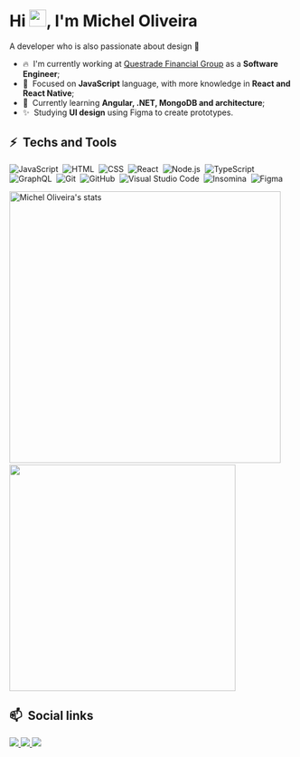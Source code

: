 <h1 align="left">Hi <img src="https://raw.githubusercontent.com/kaueMarques/kaueMarques/master/hi.gif" width="30px">, I'm Michel Oliveira</h1>

A developer who is also passionate about design 💖


- 🔥&nbsp; I'm currently working at [Questrade Financial Group](https://www.questrade.com/home) as a **Software Engineer**;
- 🚀&nbsp; Focused on **JavaScript** language, with more knowledge in **React and React Native**;
- 🌱&nbsp; Currently learning **Angular, .NET, MongoDB and architecture**;
- ✨&nbsp; Studying **UI design** using Figma to create prototypes.

## ⚡ &nbsp;Techs and Tools

![JavaScript](https://img.shields.io/badge/-JavaScript-05122A?style=flat&logo=javascript)&nbsp;
![HTML](https://img.shields.io/badge/-HTML-05122A?style=flat&logo=HTML5)&nbsp;
![CSS](https://img.shields.io/badge/-CSS-05122A?style=flat&logo=CSS3&logoColor=1572B6)&nbsp;
![React](https://img.shields.io/badge/-React-05122A?style=flat&logo=react)&nbsp;
![Node.js](https://img.shields.io/badge/-Node.js-05122A?style=flat&logo=node.js)&nbsp;
![TypeScript](https://img.shields.io/badge/-TypeScript-05122A?style=flat&logo=typescript)&nbsp;
![GraphQL](https://img.shields.io/badge/-Graphql-05122A?style=flat&logo=graphql)&nbsp;
![Git](https://img.shields.io/badge/-Git-05122A?style=flat&logo=git)&nbsp;
![GitHub](https://img.shields.io/badge/-GitHub-05122A?style=flat&logo=github)&nbsp;
![Visual Studio Code](https://img.shields.io/badge/-Visual%20Studio%20Code-05122A?style=flat&logo=visual-studio-code&logoColor=007ACC)&nbsp;
![Insomina](https://img.shields.io/badge/-Insomnia-05122A?style=flat&logo=insomnia)&nbsp;
![Figma](https://img.shields.io/badge/-figma-05122A?style=flat&logo=figma)&nbsp;

<div>
  <img width="480em" src="https://github-readme-stats.vercel.app/api?username=michelzaum&show_icons=true&theme=github_dark" alt="Michel Oliveira's stats"     />
  &nbsp;
  <img width="400em" src="https://github-readme-stats.vercel.app/api/top-langs/?username=michelzaum&theme=github_dark&layout=compact" 
  />
</div>

## 📫 &nbsp;Social links
<a href="https://www.linkedin.com/in/michel-de-oliveira-nascimento/" alt="linkedin">
  <img src="https://img.shields.io/badge/-linkedin-05122A?style=flat&logo=linkedin" />
</a>
<a href="https://www.instagram.com/michelzaum/" alt="instagram">
  <img src="https://img.shields.io/badge/-instagram-05122A?style=flat&logo=instagram" />
</a>
<a href="https://www.facebook.com/michel.deoliveiranascimento" alt="Facebook">
  <img src="https://img.shields.io/badge/-facebook-05122A?style=flat&logo=facebook" />
</a>

